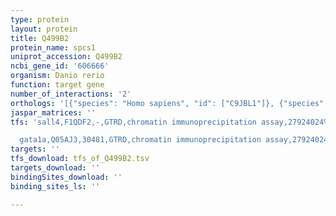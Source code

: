 ```yaml
---
type: protein
layout: protein
title: Q499B2
protein_name: spcs1
uniprot_accession: Q499B2
ncbi_gene_id: '606666'
organism: Danio rerio
function: target gene
number_of_interactions: '2'
orthologs: '[{"species": "Homo sapiens", "id": ["C9JBL1"]}, {"species": "Drosophila melanogaster", "id": ["<a href=\"/protein/q9val0\">Q9VAL0</a>"]}, {"species": "Caenorhabditis elegans", "id": ["<a href=\"/protein/o44953\">O44953</a>"]}]'
jaspar_matrices: ''
tfs: 'sall4,F1QDF2,-,GTRD,chromatin immunoprecipitation assay,27924024%5Buid%5D,No

  gata1a,Q05AJ3,30481,GTRD,chromatin immunoprecipitation assay,27924024%5Buid%5D,No'
targets: ''
tfs_download: tfs_of_Q499B2.tsv
targets_download: ''
bindingSites_download: ''
binding_sites_ls: ''

---
```

